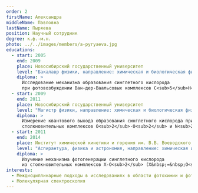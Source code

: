 ```yaml
---
order: 2
firstName: Александра
middleName: Павловна
lastName: Пыряева
position: Научный сотрудник
degree: к.ф.-м.н.
photo: ../../images/members/a-pyryaeva.jpg
educations:
  - start: 2005
    end: 2009
    place: Новосибирский государственный университет
    level: "Бакалавр физики, направление: химическая и биологическая физика"
    diploma: >
      Исследование механизма образования синглетного кислорода
      при фотовозбуждении Ван-дер-Ваальсовых комплексов C<sub>5</sub>H<sub>8</sub>-O<sub>2</sub> и O<sub>2</sub>-O<sub>2</sub>
  - start: 2009
    end: 2011
    place: Новосибирский государственный университет
    level: "Магистр физики, направление: химическая и биологическая физика"
    diploma: >
      Измерение квантового выхода образования синглетного кислорода при фотовозбуждении 
      столкновительных комплексов O<sub>2</sub>-O<sub>2</sub> и N<sub>2</sub>-O<sub>2</sub>
  - start: 2011
    end: 2014
    place: Институт химической кинетики и горения им. В.В. Воеводского Сибирского отделения Российской академии наук
    level: "Аспирантура, физика и астрономия, направление: химическая и биологическая физика"
    diploma: >
      Изучение механизма фотогенерации синглетного кислорода 
      из столкновительных комплексов X-O<sub>2</sub> (X&nbsp;=&nbsp;O<sub>2</sub>, N<sub>2</sub>, C<sub>5</sub>H<sub>8</sub>)
interests:
  - Междисциплинарные подходы в исследованиях в области фотохимии и фотобиологии
  - Молекулярная спектроскопия
---
```


